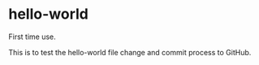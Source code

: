 # hello-world
First time use.

This is to test the hello-world file change and commit process to GitHub.
